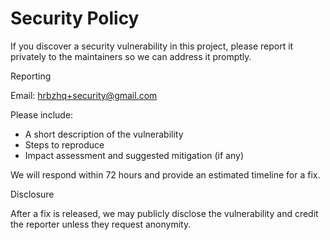 # Security Policy

If you discover a security vulnerability in this project, please report it privately to the maintainers so we can address it promptly.

Reporting

Email: hrbzhq+security@gmail.com

Please include:
- A short description of the vulnerability
- Steps to reproduce
- Impact assessment and suggested mitigation (if any)

We will respond within 72 hours and provide an estimated timeline for a fix.

Disclosure

After a fix is released, we may publicly disclose the vulnerability and credit the reporter unless they request anonymity.
